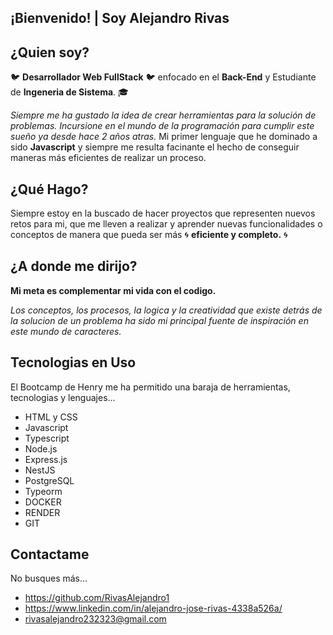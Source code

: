 ## ¡Bienvenido! | Soy Alejandro Rivas

## ¿Quien soy?
:bird: **Desarrollador Web FullStack**  :bird: enfocado en el **Back-End** y Estudiante de **Ingeneria de Sistema**. :mortar_board:

*Siempre me ha gustado la idea de crear herramientas para la solución de problemas. Incursione en el mundo de la programación para cumplir este sueño ya desde hace 2 años atras.* Mi primer lenguaje que he dominado a sido **Javascript** y siempre me resulta facinante el hecho de conseguir maneras más eficientes de realizar un proceso.


## ¿Qué Hago?
Siempre estoy en la buscado de hacer proyectos que representen nuevos retos para mi, que me lleven a realizar y aprender nuevas funcionalidades o conceptos de manera que pueda ser más :cyclone: **eficiente y completo.** :cyclone:

## ¿A donde me dirijo?
**Mi meta es complementar mi vida con el codigo.**

*Los conceptos, los procesos, la logica y la creatividad que existe detrás de la solucion de un problema ha sido mi principal fuente de inspiración en este mundo de caracteres.*

## Tecnologias en Uso
El Bootcamp de Henry me ha permitido una baraja de herramientas, tecnologias y lenguajes...

- HTML y CSS
- Javascript
- Typescript
- Node.js
- Express.js
- NestJS
- PostgreSQL
- Typeorm
- DOCKER
- RENDER
- GIT
## Contactame
No busques más...
- https://github.com/RivasAlejandro1
- https://www.linkedin.com/in/alejandro-jose-rivas-4338a526a/
- rivasalejandro232323@gmail.com


